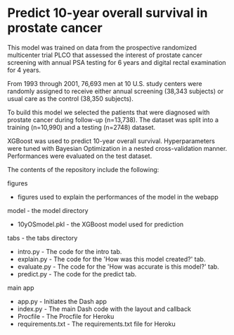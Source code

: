 # Predict 10-year overall survival in prostate cancer
This model was trained on data from the prospective randomized multicenter trial PLCO that assessed the interest of prostate cancer screening with annual PSA testing for 6 years and digital rectal examination for 4 years. 

From 1993 through 2001, 76,693 men at 10 U.S. study centers were randomly assigned to receive either annual screening (38,343 subjects) or usual care as the control (38,350 subjects).

To build this model we selected the patients that were diagnosed with prostate cancer during follow-up (n=13,738). The dataset was split into a training (n=10,990) and a testing (n=2748) dataset. 

XGBoost was used to predict 10-year overall survival. Hyperparameters were tuned with Bayesian Optimization in a nested cross-validation manner. Performances were evaluated on the test dataset.

The contents of the repository include the following:

figures
- figures used to explain the performances of the model in the webapp

model - the model directory

- 10yOSmodel.pkl - the XGBoost model used for prediction

tabs - the tabs directory

- intro.py - The code for the intro tab.
- explain.py - The code for the 'How was this model created?' tab.
- evaluate.py - The code for the 'How was accurate is this model?' tab.
- predict.py - The code for the predict tab.

main app

- app.py - Initiates the Dash app
- index.py - The main Dash code with the layout and callback
- Procfile - The Procfile for Heroku
- requirements.txt - The requirements.txt file for Heroku

